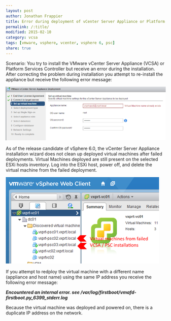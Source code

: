 ```yaml
---
layout: post
author: Jonathan Frappier
title: Error during deployment of vCenter Server Appliance or Platform Services Controller following error
permalink: /:title/
modified: 2015-02-10
category: vcsa
tags: [vmware, vsphere, vcenter, vsphere 6, psc]
share: true
---
```

Scenario: You try to install the VMware vCenter Server Appliance (VCSA) or Platform Services Controller but receive an error during the installation. After correcting the problem during installation you attempt to re-install the appliance but receive the following error message:

<img src="/images/fulls/virtual-machine-already-exists.png" class="fit image">

As of the release candidate of vSphere 6.0, the vCenter Server Appliance installation wizard does not clean up deployed virtual machines after failed deployments. Virtual Machines deployed are still present on the selected ESXi hosts inventory. Log into the ESXi host, power off, and delete the virtual machine from the failed deployment.

<img src="/images/fulls/vcsa-failed-deployment-vms-not-delete.png" class="fit image">

If you attempt to redploy the virtual machine with a different name (appliance and host name) using the same IP address you receive the following error message:

<em><strong>Encountered an internal error. see /var/log/firstboot/vmafd-firstboot.py_6399_stderr.log</strong></em>

Because the virtual machine was deployed and powered on, there is a duplicate IP address on the network.